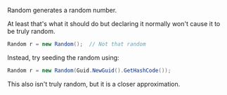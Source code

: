 Random generates a random number.

At least that's what it should do but declaring it normally won't cause it to be truly random.
```c#
Random r = new Random();  // Not that random
```

Instead, try seeding the random using:
```c#
Random r = new Random(Guid.NewGuid().GetHashCode());
```
This also isn't truly random, but it is a closer approximation.